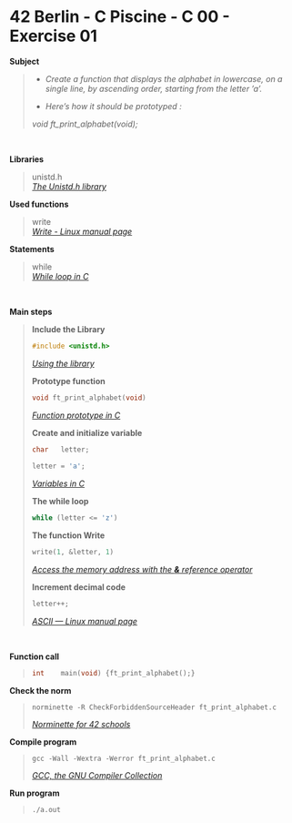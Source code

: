 # 42 Berlin - C Piscine - C 00 - Exercise 01

**Subject**
> * _Create a function that displays the alphabet in lowercase, on a single line, by ascending order, starting from the letter ’a’._   
>
> * _Here’s how it should be prototyped :_   
>
>_void ft_print_alphabet(void);_
>

<br>

**Libraries**        
>
>unistd.h    
>_[The Unistd.h library](https://en.wikipedia.org/wiki/Unistd.h)_

**Used functions**   
>
>write   
>_[Write - Linux manual page](https://www.man7.org/linux/man-pages/man2/write.2.html)_

**Statements**
>
>while    
>_[While loop in C](https://www.geeksforgeeks.org/c-while-loop/?ref=lbp)_

<br>

**Main steps**
>
>**Include the Library**
>```c
>#include <unistd.h>
>```
>_[Using the library](https://www.gnu.org/software/libc/manual/html_mono/libc.html#Using-the-Library)_
>
>
>**Prototype function**
>```c
>void ft_print_alphabet(void)
>```
>
>_[Function prototype in C](https://www.geeksforgeeks.org/function-prototype-in-c/)_
>
>**Create and initialize variable**
>```c
>char	letter;   
>    
>letter = 'a';
>```    
>_[Variables in C](https://www.geeksforgeeks.org/variables-in-c/?ref=lbp)_
>
>**The while loop**
>```c
>while (letter <= 'z')
>```
>
>**The function Write**
>```c
>write(1, &letter, 1)
>```
>_[Access the memory address with the **&** reference operator](https://www.w3schools.com/c/c_memory_address.php)_
>
>**Increment decimal code**
>```c
>letter++;
>```
>_[ASCII — Linux manual page](https://man7.org/linux/man-pages/man7/ascii.7.html)_

<br>

**Function call**
>```c
>int	main(void) {ft_print_alphabet();}   
>```    

**Check the norm**
>```
>norminette -R CheckForbiddenSourceHeader ft_print_alphabet.c
>```
>_[Norminette for 42 schools](https://github.com/42School/norminette)_

**Compile program**
>```
>gcc -Wall -Wextra -Werror ft_print_alphabet.c
>```
>_[GCC, the GNU Compiler Collection](https://gcc.gnu.org)_

**Run program**
>```
>./a.out
>```
